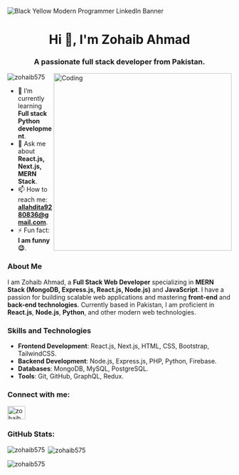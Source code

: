 ![Black Yellow Modern Programmer LinkedIn Banner](https://github.com/Zohaib575/Zohaib575/assets/140325386/da68c5d8-719c-4134-a0b4-aa420c0b82c1)

<h1 align="center">Hi 👋, I'm Zohaib Ahmad</h1>
<h3 align="center">A passionate full stack developer from Pakistan.</h3>

<img align="right" alt="Coding" width="400" src="https://user-images.githubusercontent.com/81328619/213875785-400ae517-156b-4aca-a787-bac75d84c393.gif">

<p align="left"> <img src="https://komarev.com/ghpvc/?username=zohaib575&label=Profile%20views&color=0e75b6&style=flat" alt="zohaib575" /> </p>

- 🌱 I’m currently learning **Full stack Python development**.
- 💬 Ask me about **React.js, Next.js, MERN Stack**.
- 📫 How to reach me: **allahdita9280836@gmail.com**.
- ⚡ Fun fact: **I am funny 😉**.

### **About Me**  
I am Zohaib Ahmad, a **Full Stack Web Developer** specializing in **MERN Stack (MongoDB, Express.js, React.js, Node.js)** and **JavaScript**. I have a passion for building scalable web applications and mastering **front-end** and **back-end technologies**. Currently based in Pakistan, I am proficient in **React.js**, **Node.js**, **Python**, and other modern web technologies.

### **Skills and Technologies**  
- **Frontend Development**: React.js, Next.js, HTML, CSS, Bootstrap, TailwindCSS.
- **Backend Development**: Node.js, Express.js, PHP, Python, Firebase.
- **Databases**: MongoDB, MySQL, PostgreSQL.
- **Tools**: Git, GitHub, GraphQL, Redux.

### **Connect with me:**
<p align="left">
<a href="https://linkedin.com/in/zohaibahmaddev" target="blank"><img align="center" src="https://raw.githubusercontent.com/rahuldkjain/github-profile-readme-generator/master/src/images/icons/Social/linked-in-alt.svg" alt="zohaibahmaddev" height="30" width="40" /></a>
</p>

### **GitHub Stats:**
<p><img align="left" src="https://github-readme-stats.vercel.app/api/top-langs?username=zohaib575&show_icons=true&locale=en&layout=compact" alt="zohaib575" /></p>
<p>&nbsp;<img align="center" src="https://github-readme-stats.vercel.app/api?username=zohaib575&show_icons=true&locale=en" alt="zohaib575" /></p>
<p><img align="center" src="https://github-readme-streak-stats.herokuapp.com/?user=zohaib575&" alt="zohaib575" /></p>
